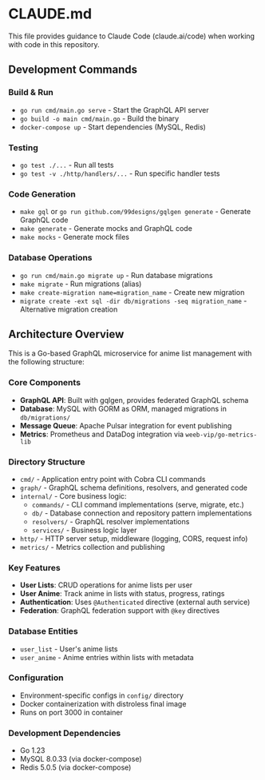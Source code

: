 # CLAUDE.md

This file provides guidance to Claude Code (claude.ai/code) when working with code in this repository.

## Development Commands

### Build & Run
- `go run cmd/main.go serve` - Start the GraphQL API server
- `go build -o main cmd/main.go` - Build the binary
- `docker-compose up` - Start dependencies (MySQL, Redis)

### Testing
- `go test ./...` - Run all tests
- `go test -v ./http/handlers/...` - Run specific handler tests

### Code Generation
- `make gql` or `go run github.com/99designs/gqlgen generate` - Generate GraphQL code
- `make generate` - Generate mocks and GraphQL code
- `make mocks` - Generate mock files

### Database Operations
- `go run cmd/main.go migrate up` - Run database migrations
- `make migrate` - Run migrations (alias)
- `make create-migration name=migration_name` - Create new migration
- `migrate create -ext sql -dir db/migrations -seq migration_name` - Alternative migration creation

## Architecture Overview

This is a Go-based GraphQL microservice for anime list management with the following structure:

### Core Components
- **GraphQL API**: Built with gqlgen, provides federated GraphQL schema
- **Database**: MySQL with GORM as ORM, managed migrations in `db/migrations/`
- **Message Queue**: Apache Pulsar integration for event publishing
- **Metrics**: Prometheus and DataDog integration via `weeb-vip/go-metrics-lib`

### Directory Structure
- `cmd/` - Application entry point with Cobra CLI commands
- `graph/` - GraphQL schema definitions, resolvers, and generated code
- `internal/` - Core business logic:
  - `commands/` - CLI command implementations (serve, migrate, etc.)
  - `db/` - Database connection and repository pattern implementations
  - `resolvers/` - GraphQL resolver implementations
  - `services/` - Business logic layer
- `http/` - HTTP server setup, middleware (logging, CORS, request info)
- `metrics/` - Metrics collection and publishing

### Key Features
- **User Lists**: CRUD operations for anime lists per user
- **User Anime**: Track anime in lists with status, progress, ratings
- **Authentication**: Uses `@Authenticated` directive (external auth service)
- **Federation**: GraphQL federation support with `@key` directives

### Database Entities
- `user_list` - User's anime lists
- `user_anime` - Anime entries within lists with metadata

### Configuration
- Environment-specific configs in `config/` directory
- Docker containerization with distroless final image
- Runs on port 3000 in container

### Development Dependencies
- Go 1.23
- MySQL 8.0.33 (via docker-compose)
- Redis 5.0.5 (via docker-compose)